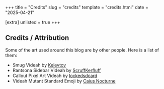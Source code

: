 +++
title = "Credits"
slug = "credits"
template = "credits.html"
date = "2025-04-21"

[extra]
unlisted = true
+++

## Credits / Attribution
Some of the art used around this blog are by other people. Here is a list of them:

 - Smug Videah by [Kelevtov](https://www.furaffinity.net/user/kelevtov)
 - Rantsona Sidebar Videah by [ScruffKerfluff](https://bsky.app/profile/scruffkerfluff.bsky.social)
 - Callout Pixel Art Videah by [lockedsdcard](https://bsky.app/profile/lockedsdcard.bsky.social)
 - Videah Mutant Standard Emoji by [Caius Nocturne](https://nocturne.works)